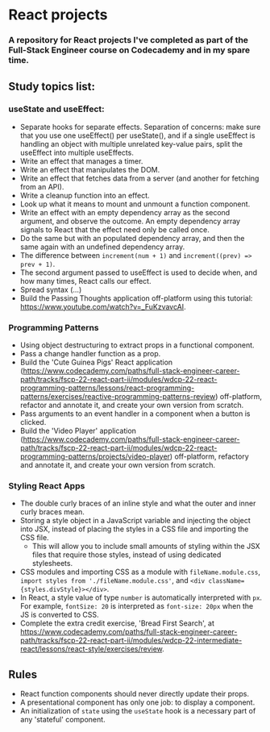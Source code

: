 # React projects

### A repository for React projects I've completed as part of the Full-Stack Engineer course on Codecademy and in my spare time. 

## Study topics list:

### useState and useEffect:

- Separate hooks for separate effects. Separation of concerns: make sure that you use one useEffect() per useState(), and if a single useEffect is handling an object with multiple unrelated key-value pairs, split the useEffect into multiple useEffects.
- Write an effect that manages a timer.
- Write an effect that manipulates the DOM.
- Write an effect that fetches data from a server (and another for fetching from an API).
- Write a cleanup function into an effect.
- Look up what it means to mount and unmount a function component.
- Write an effect with an empty dependency array as the second argument, and observe the outcome. An empty dependency array signals to React that the effect need only be called once. 
- Do the same but with an populated dependency array, and then the same again with an undefined dependency array. 
- The difference between ```increment(num + 1)``` and ```increment((prev) => prev + 1)```.
- The second argument passed to useEffect is used to decide when, and how many times, React calls our effect.
- Spread syntax (...)
- Build the Passing Thoughts application off-platform using this tutorial: https://www.youtube.com/watch?v=_FuKzvavcAI.

### Programming Patterns

- Using object destructuring to extract props in a functional component.
- Pass a change handler function as a prop.
- Build the 'Cute Guinea Pigs' React application (https://www.codecademy.com/paths/full-stack-engineer-career-path/tracks/fscp-22-react-part-ii/modules/wdcp-22-react-programming-patterns/lessons/react-programming-patterns/exercises/reactive-programming-patterns-review) off-platform, refactor and annotate it, and create your own version from scratch.
- Pass arguments to an event handler in a component when a button is clicked.
- Build the 'Video Player' application (https://www.codecademy.com/paths/full-stack-engineer-career-path/tracks/fscp-22-react-part-ii/modules/wdcp-22-react-programming-patterns/projects/video-player) off-platform, refactory and annotate it, and create your own version from scratch.

### Styling React Apps

- The double curly braces of an inline style and what the outer and inner curly braces mean.
- Storing a style object in a JavaScript variable and injecting the object into JSX, instead of placing the styles in a CSS file and importing the CSS file. 
    - This will allow you to include small amounts of styling within the JSX files that require those styles, instead of using dedicated stylesheets.
- CSS modules and importing CSS as a module with ```fileName.module.css```, ```import styles from './fileName.module.css'```, and ```<div className={styles.divStyle}></div>```.
- In React, a style value of type ```number``` is automatically interpreted with ```px```. For example, ```fontSize: 20``` is interpreted as ```font-size: 20px``` when the JS is converted to CSS.
- Complete the extra credit exercise, 'Bread First Search', at https://www.codecademy.com/paths/full-stack-engineer-career-path/tracks/fscp-22-react-part-ii/modules/wdcp-22-intermediate-react/lessons/react-style/exercises/review.

## Rules

-  React function components should never directly update their props.
-  A presentational component has only one job: to display a component.
-  An initialization of ```state``` using the ```useState``` hook is a necessary part of any 'stateful' component.
